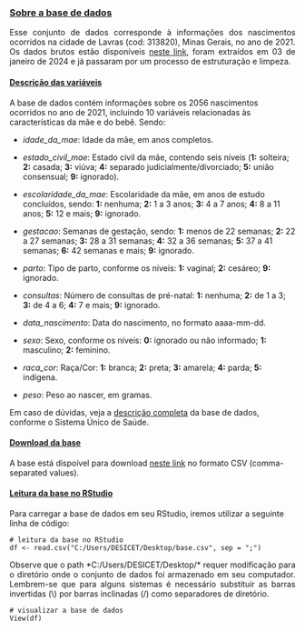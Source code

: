 
### [Sobre a base de dados](#)
<p align="justify">
Esse conjunto de dados corresponde à informações dos nascimentos ocorridos na cidade de Lavras (cod: 313820), Minas Gerais, no ano de 2021. Os dados brutos estão disponíveis <a href="https://datasus.saude.gov.br/transferencia-de-arquivos" target="_blank">neste link</a>, foram extraídos em 03 de janeiro de 2024 e já passaram por um processo de estruturação e limpeza. 
</p> 

#### [Descrição das variáveis](#)
A base de dados contém informações sobre os 2056 nascimentos ocorridos no ano de 2021, incluindo 10 variáveis relacionadas às características da mãe e do bebê. Sendo:

- *idade_da_mae*: Idade da mãe, em anos completos.
  
- *estado_civil_mae*: Estado civil da mãe, contendo seis níveis (<b>1:</b> solteira; <b>2:</b> casada; <b>3:</b> viúva; <b>4:</b> separado judicialmente/divorciado; <b>5:</b> união consensual; <b>9:</b> ignorado).

- *escolaridade_da_mae*: Escolaridade da mãe, em anos de estudo concluídos, sendo: <b>1:</b> nenhuma; <b>2:</b> 1 a 3 anos; <b>3:</b> 4 a 7 anos; <b>4:</b> 8 a 11 anos; <b>5:</b> 12 e mais; <b>9:</b> ignorado.

- *gestacao*: Semanas de gestação, sendo: <b>1:</b> menos de 22 semanas; <b>2:</b> 22 a 27 semanas; <b>3:</b> 28 a 31 semanas; <b>4:</b> 32 a 36 semanas; <b>5:</b> 37 a 41 semanas; <b>6:</b> 42 semanas e mais; <b>9:</b> ignorado.

- *parto*: Tipo de parto, conforme os níveis: <b>1:</b> vaginal; <b>2:</b> cesáreo; <b>9:</b> ignorado.

- *consultas*: Número de consultas de pré-natal: <b>1:</b> nenhuma; <b>2:</b> de 1 a 3; <b>3:</b> de 4 a 6; <b>4:</b> 7 e mais; <b>9:</b> ignorado.

- *data_nascimento*: Data do nascimento, no formato aaaa-mm-dd.

- *sexo*: Sexo, conforme os níveis: <b>0:</b> ignorado ou não informado; <b>1:</b> masculino; <b>2:</b> feminino.

- *raca_cor*: Raça/Cor: <b>1:</b> branca; <b>2:</b> preta; <b>3:</b> amarela; <b>4:</b> parda; <b>5:</b> indígena.

- *peso*: Peso ao nascer, em gramas.

Em caso de dúvidas, veja a <a href="https://luizpala1.github.io/GES109/bases_de_dados/sus_nascimentos/Estrutura_SINASC_para_CD.pdf" target="_blank">descrição completa</a>
 da base de dados, conforme o Sistema Único de Saúde. 

#### [Download da base](#)
A base está dispoível para download <a href="https://luizpala1.github.io/GES109/bases_de_dados/sus_nascimentos/base.csv" target="_blank">neste link</a> no formato CSV (comma-separated values).

#### [Leitura da base no RStudio](#)
Para carregar a base de dados em seu RStudio, iremos utilizar a seguinte linha de código:

```{r}
# leitura da base no RStudio
df <- read.csv("C:/Users/DESICET/Desktop/base.csv", sep = ";")
```

<p align="justify">
Observe que o path *C:/Users/DESICET/Desktop/* requer modificação para o diretório onde o conjunto de dados foi armazenado em seu computador. Lembrem-se que para alguns sistemas é necessário substituir as barras invertidas (\) por barras inclinadas (/) como separadores de diretório.
</p> 

```{r}
# visualizar a base de dados
View(df)
```







